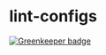 # lint-configs

[![Greenkeeper badge](https://badges.greenkeeper.io/taka-sho/lint-configs.svg)](https://greenkeeper.io/)